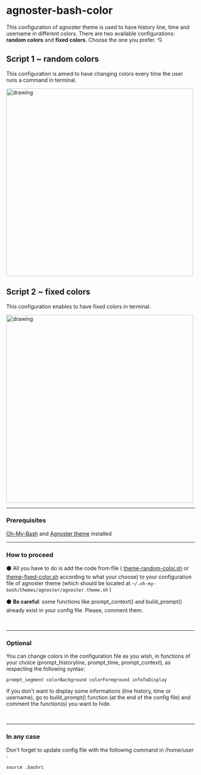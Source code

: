 # agnoster-bash-color
This configuration of agnoster theme is used to have history line, time and username in different colors. There are two available configurations: **random colors** and **fixed colors**. Choose the one you prefer. :cupid:

## Script 1 ~ random colors

This configuration is aimed to have changing colors every time the user runs a command in terminal.

<img src="https://github.com/manialinux/agnoster-bash-color/blob/main/agnoster-bash-random-color.png" alt="drawing" width="500"/>


## Script 2 ~ fixed colors 

This configuration enables to have fixed colors in terminal.

<img src="https://github.com/manialinux/agnoster-bash-color/blob/main/agnoster-bash-fixed-color.png" alt="drawing" width="500"/>

---

### Prerequisites

[Oh-My-Bash](https://ohmybash.nntoan.com/) and [Agnoster theme](https://github.com/ohmybash/oh-my-bash/wiki/Themes) installed

---

### How to proceed

:black_circle: All you have to do is add the code from file ( [theme-random-color.sh](https://github.com/manialinux/agnoster-bash-color/blob/main/theme-random-color.sh) or [theme-fixed-color.sh](https://github.com/manialinux/agnoster-bash-color/blob/main/theme-fixed-color.sh) according to what your choose) to your configuration file of agnoster theme (which should be located at `~/.oh-my-bash/themes/agnoster/agnoster.theme.sh` )

:black_circle: **Be careful**: some functions like prompt_context() and build_prompt() already exist in your config file. Please, comment them.

&nbsp;  

---

### Optional


You can change colors in the configuration file as you wish, in functions of your choice (prompt_historyline, prompt_time, prompt_context), as respecting the following syntax:

`prompt_segment colorBackground colorForeground infoToDisplay`

If you don't want to display some informations (line history, time or username), go to build_prompt() function (at the end of the config file) and comment the function(s) you want to hide.

&nbsp;  

---

### In any case

Don't forget to update config file with the following command in /home/user :

`source .bashrc`

&nbsp;  
